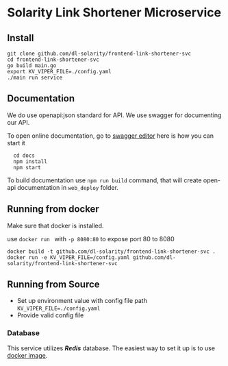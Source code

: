 # Solarity Link Shortener Microservice

## Install
  ```
  git clone github.com/dl-solarity/frontend-link-shortener-svc
  cd frontend-link-shortener-svc
  go build main.go
  export KV_VIPER_FILE=./config.yaml
  ./main run service
  ```

## Documentation

We do use openapi:json standard for API. We use swagger for documenting our API.

To open online documentation, go to [swagger editor](http://localhost:8080/swagger-editor/) here is how you can start it
```
  cd docs
  npm install
  npm start
```
To build documentation use `npm run build` command,
that will create open-api documentation in `web_deploy` folder.

## Running from docker 
  
Make sure that docker is installed.

use `docker run ` with `-p 8080:80` to expose port 80 to 8080

  ```
  docker build -t github.com/dl-solarity/frontend-link-shortener-svc .
  docker run -e KV_VIPER_FILE=/config.yaml github.com/dl-solarity/frontend-link-shortener-svc
  ```

## Running from Source

* Set up environment value with config file path `KV_VIPER_FILE=./config.yaml`
* Provide valid config file


### Database
This service utilizes ***Redis*** database. 
The easiest way to set it up is to use [docker image](https://hub.docker.com/_/redis).

